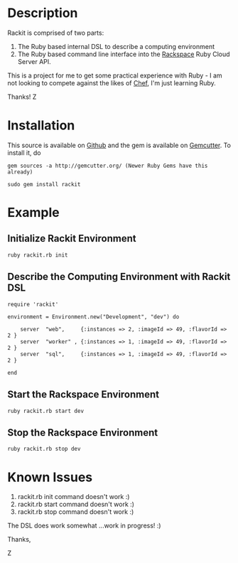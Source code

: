 
Description
===========
	
Rackit is comprised of two parts:
		
1. The Ruby based internal DSL to describe a computing environment
2. The Ruby based command line interface into the [Rackspace](http://rackspacecloud.com) Ruby Cloud Server API.  
	
This is a project for me to get some practical experience with Ruby - I am not looking to compete against the likes of [Chef](http://www.opscode.com), I'm just learning Ruby.

Thanks!
Z


Installation
============

This source is available on [Github](http://github.com/zachbonham/rackit) and the gem is available on [Gemcutter](http://gemcutter.org/).  To install it, do

	gem sources -a http://gemcutter.org/ (Newer Ruby Gems have this already)

	sudo gem install rackit

Example
=======

Initialize Rackit Environment
-----------------------------

	ruby rackit.rb init
	
Describe the Computing Environment with Rackit DSL
-------

	require 'rackit'

	environment = Environment.new("Development", "dev") do
  
  		server  "web",     {:instances => 2, :imageId => 49, :flavorId => 2 }
  		server  "worker" , {:instances => 1, :imageId => 49, :flavorId => 2 }
  		server  "sql",     {:instances => 1, :imageId => 49, :flavorId => 2 }
  
	end


Start the Rackspace Environment
----

	ruby rackit.rb start dev


Stop the Rackspace Environment
----

	ruby rackit.rb stop dev


Known Issues
============

1. rackit.rb init command doesn't work :)
2. rackit.rb start command doesn't work :)
3. rackit.rb stop command doesn't work :)


The DSL does work somewhat ...work in progress! :)

Thanks,

Z